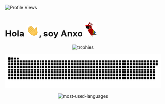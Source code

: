 ![Profile Views](https://komarev.com/ghpvc/?username=AnxoV&color=blueviolet&label=Views)
# Hola <img alt="Wave hand" src="assets/gifs/Hi.gif" width="40">, soy Anxo <img alt="Minecraft parrot dancing" src="assets/gifs/MinecraftParrot.gif" width="40">
<p align="center">
    <img alt="trophies" src="https://github-profile-trophy.vercel.app/?username=AnxoV&title=Commits,PullRequest,Repositories,Issues,Reviews,Stars&theme=onedark&no-frame=true&margin-w=10&margin-h=10&column=3&row=2">
</p>
<p align="center">
    <img alt="github-snake" src="github-contribution-grid-snake.svg">
</p>
<p align="center">
    <img alt="most-used-languages" src="https://github-readme-stats.vercel.app/api/top-langs/?username=AnxoV&layout=compact">
</p>
